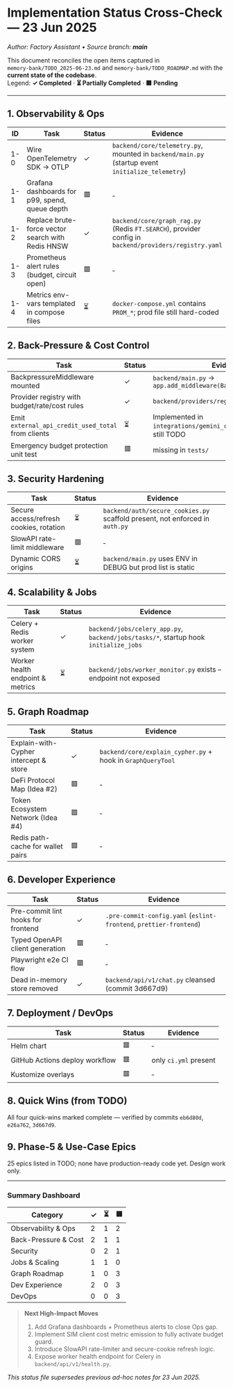 # Implementation Status Cross-Check — 23 Jun 2025  
_Author: Factory Assistant • Source branch: **main**_

This document reconciles the open items captured in  
`memory-bank/TODO_2025-06-23.md` and `memory-bank/TODO_ROADMAP.md` with the **current state of the codebase**.  
Legend: **✓ Completed** · **⏳ Partially Completed** · **🟥 Pending**

---

## 1. Observability & Ops
| ID | Task | Status | Evidence |
|----|------|--------|----------|
| 1-0 | Wire OpenTelemetry SDK → OTLP | ✓ | `backend/core/telemetry.py`, mounted in `backend/main.py` (startup event `initialize_telemetry`) |
| 1-1 | Grafana dashboards for p99, spend, queue depth | 🟥 | ‑ |
| 1-2 | Replace brute-force vector search with Redis HNSW | ✓ | `backend/core/graph_rag.py` (Redis `FT.SEARCH`), provider config in `backend/providers/registry.yaml` |
| 1-3 | Prometheus alert rules (budget, circuit open) | 🟥 | ‑ |
| 1-4 | Metrics env-vars templated in compose files | ⏳ | `docker-compose.yml` contains `PROM_*`; prod file still hard-coded |

## 2. Back-Pressure & Cost Control
| Task | Status | Evidence |
|------|--------|----------|
| BackpressureMiddleware mounted | ✓ | `backend/main.py` → `app.add_middleware(BackpressureMiddleware)` |
| Provider registry with budget/rate/cost rules | ✓ | `backend/providers/registry.yaml` |
| Emit `external_api_credit_used_total` from clients | ⏳ | Implemented in `integrations/gemini_client.py`; **SIM** client still TODO |
| Emergency budget protection unit test | 🟥 | missing in `tests/` |

## 3. Security Hardening
| Task | Status | Evidence |
|------|--------|----------|
| Secure access/refresh cookies, rotation | ⏳ | `backend/auth/secure_cookies.py` scaffold present, not enforced in `auth.py` |
| SlowAPI rate-limit middleware | 🟥 | ‑ |
| Dynamic CORS origins | ⏳ | `backend/main.py` uses ENV in DEBUG but prod list is static |

## 4. Scalability & Jobs
| Task | Status | Evidence |
|------|--------|----------|
| Celery + Redis worker system | ✓ | `backend/jobs/celery_app.py`, `backend/jobs/tasks/*`, startup hook `initialize_jobs` |
| Worker health endpoint & metrics | ⏳ | `backend/jobs/worker_monitor.py` exists – endpoint not exposed |

## 5. Graph Roadmap
| Task | Status | Evidence |
|------|--------|----------|
| Explain-with-Cypher intercept & store | ✓ | `backend/core/explain_cypher.py` + hook in `GraphQueryTool` |
| DeFi Protocol Map (Idea #2) | 🟥 | ‑ |
| Token Ecosystem Network (Idea #4) | 🟥 | ‑ |
| Redis path-cache for wallet pairs | 🟥 | ‑ |

## 6. Developer Experience
| Task | Status | Evidence |
|------|--------|----------|
| Pre-commit lint hooks for frontend | ✓ | `.pre-commit-config.yaml` (`eslint-frontend`, `prettier-frontend`) |
| Typed OpenAPI client generation | 🟥 | ‑ |
| Playwright e2e CI flow | 🟥 | ‑ |
| Dead in-memory store removed | ✓ | `backend/api/v1/chat.py` cleansed (commit 3d667d9) |

## 7. Deployment / DevOps
| Task | Status | Evidence |
|------|--------|----------|
| Helm chart | 🟥 | ‑ |
| GitHub Actions deploy workflow | 🟥 | only `ci.yml` present |
| Kustomize overlays | 🟥 | ‑ |

## 8. Quick Wins (from TODO)
All four quick-wins marked complete — verified by commits `eb6d80d`, `e26a762`, `3d667d9`.

## 9. Phase-5 & Use-Case Epics
25 epics listed in TODO; none have production-ready code yet. Design work only.

---

### Summary Dashboard
| Category | ✓ | ⏳ | 🟥 |
|----------|---|----|----|
| Observability & Ops | 2 | 1 | 2 |
| Back-Pressure & Cost | 2 | 1 | 1 |
| Security | 0 | 2 | 1 |
| Jobs & Scaling | 1 | 1 | 0 |
| Graph Roadmap | 1 | 0 | 3 |
| Dev Experience | 2 | 0 | 3 |
| DevOps | 0 | 0 | 3 |

> **Next High-Impact Moves**  
> 1. Add Grafana dashboards + Prometheus alerts to close Ops gap.  
> 2. Implement SIM client cost metric emission to fully activate budget guard.  
> 3. Introduce SlowAPI rate-limiter and secure-cookie refresh logic.  
> 4. Expose worker health endpoint for Celery in `backend/api/v1/health.py`.  

_This status file supersedes previous ad-hoc notes for 23 Jun 2025._

